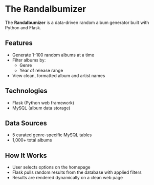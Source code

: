 #  The Randalbumizer

The **Randalbumizer** is a data-driven random album generator built with Python and Flask.

##  Features
- Generate 1–100 random albums at a time
- Filter albums by:
  - Genre
  - Year of release range
- View clean, formatted album and artist names

##  Technologies
- Flask (Python web framework)
- MySQL (album data storage)

##  Data Sources
- 5 curated genre-specific MySQL tables
- 1,000+ total albums

##  How It Works
- User selects options on the homepage
- Flask pulls random results from the database with applied filters
- Results are rendered dynamically on a clean web page
